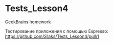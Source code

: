 # Tests_Lesson4
GeekBrains homework

Тестирование приложения с помощью Espresso: https://github.com/S1aks/Tests_Lesson4/pull/1
